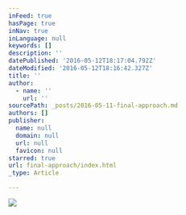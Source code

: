 ```yaml
---
inFeed: true
hasPage: true
inNav: true
inLanguage: null
keywords: []
description: ''
datePublished: '2016-05-12T18:17:04.792Z'
dateModified: '2016-05-12T18:16:42.327Z'
title: ''
author:
  - name: ''
    url: ''
sourcePath: _posts/2016-05-11-final-approach.md
authors: []
publisher:
  name: null
  domain: null
  url: null
  favicon: null
starred: true
url: final-approach/index.html
_type: Article

---
```

![](https://s3-us-west-2.amazonaws.com/the-grid-img/p/4ac927721441fd18f7e110887921fff8648dea3e.png)